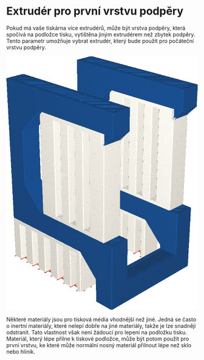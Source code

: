 Extrudér pro první vrstvu podpěry
====
Pokud má vaše tiskárna více extrudérů, může být vrstva podpěry, která spočívá na podložce tisku, vytištěna jiným extrudérem než zbytek podpěry. Tento parametr umožňuje vybrat extrudér, který bude použit pro počáteční vrstvu podpěry.

![Počáteční vrstva podpěry je vytištěna oranžově, ale zbytek bíle](../../../articles/images/support_extruder_nr_layer_0.png)

Některé materiály jsou pro tisková média vhodnější než jiné. Jedná se často o inertní materiály, které nelepí dobře na jiné materiály, takže je lze snadněji odstranit. Tato vlastnost však není žádoucí pro lepení na podložku tisku. Materiál, který lépe přilne k tiskové podložce, může být potom použit pro první vrstvu, ke které může normální nosný materiál přilnout lépe než sklo nebo hliník.
